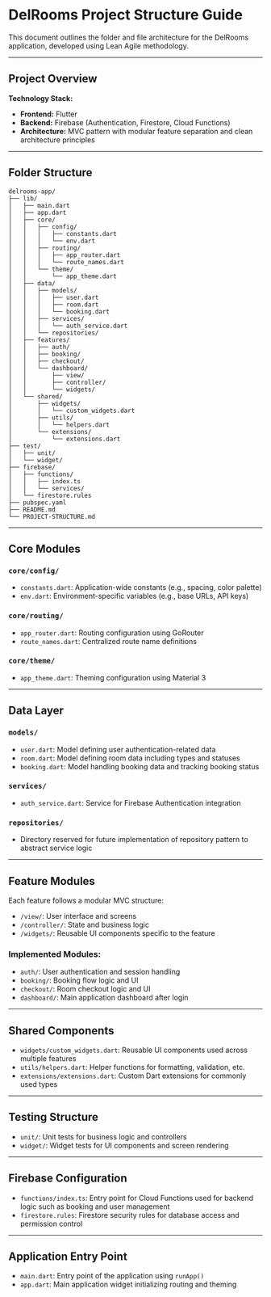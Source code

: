 # DelRooms Project Structure Guide

This document outlines the folder and file architecture for the DelRooms application, developed using Lean Agile methodology.

---

## Project Overview

**Technology Stack:**

* **Frontend:** Flutter
* **Backend:** Firebase (Authentication, Firestore, Cloud Functions)
* **Architecture:** MVC pattern with modular feature separation and clean architecture principles

---

## Folder Structure

```
delrooms-app/
├── lib/
│   ├── main.dart
│   ├── app.dart
│   ├── core/
│   │   ├── config/
│   │   │   ├── constants.dart
│   │   │   └── env.dart
│   │   ├── routing/
│   │   │   ├── app_router.dart
│   │   │   └── route_names.dart
│   │   └── theme/
│   │       └── app_theme.dart
│   ├── data/
│   │   ├── models/
│   │   │   ├── user.dart
│   │   │   ├── room.dart
│   │   │   └── booking.dart
│   │   ├── services/
│   │   │   └── auth_service.dart
│   │   └── repositories/
│   ├── features/
│   │   ├── auth/
│   │   ├── booking/
│   │   ├── checkout/
│   │   └── dashboard/
│   │       ├── view/
│   │       ├── controller/
│   │       └── widgets/
│   └── shared/
│       ├── widgets/
│       │   └── custom_widgets.dart
│       ├── utils/
│       │   └── helpers.dart
│       └── extensions/
│           └── extensions.dart
├── test/
│   ├── unit/
│   └── widget/
├── firebase/
│   ├── functions/
│   │   ├── index.ts
│   │   └── services/
│   └── firestore.rules
├── pubspec.yaml
├── README.md
└── PROJECT-STRUCTURE.md
```

---

## Core Modules

### `core/config/`

* `constants.dart`: Application-wide constants (e.g., spacing, color palette)
* `env.dart`: Environment-specific variables (e.g., base URLs, API keys)

### `core/routing/`

* `app_router.dart`: Routing configuration using GoRouter
* `route_names.dart`: Centralized route name definitions

### `core/theme/`

* `app_theme.dart`: Theming configuration using Material 3

---

## Data Layer

### `models/`

* `user.dart`: Model defining user authentication-related data
* `room.dart`: Model defining room data including types and statuses
* `booking.dart`: Model handling booking data and tracking booking status

### `services/`

* `auth_service.dart`: Service for Firebase Authentication integration

### `repositories/`

* Directory reserved for future implementation of repository pattern to abstract service logic

---

## Feature Modules

Each feature follows a modular MVC structure:

* `/view/`: User interface and screens
* `/controller/`: State and business logic
* `/widgets/`: Reusable UI components specific to the feature

### Implemented Modules:

* `auth/`: User authentication and session handling
* `booking/`: Booking flow logic and UI
* `checkout/`: Room checkout logic and UI
* `dashboard/`: Main application dashboard after login

---

## Shared Components

* `widgets/custom_widgets.dart`: Reusable UI components used across multiple features
* `utils/helpers.dart`: Helper functions for formatting, validation, etc.
* `extensions/extensions.dart`: Custom Dart extensions for commonly used types

---

## Testing Structure

* `unit/`: Unit tests for business logic and controllers
* `widget/`: Widget tests for UI components and screen rendering

---

## Firebase Configuration

* `functions/index.ts`: Entry point for Cloud Functions used for backend logic such as booking and user management
* `firestore.rules`: Firestore security rules for database access and permission control

---

## Application Entry Point

* `main.dart`: Entry point of the application using `runApp()`
* `app.dart`: Main application widget initializing routing and theming



